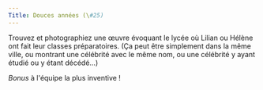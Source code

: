 ```yaml
---
Title: Douces années (\#25)
---
```


Trouvez et photographiez une œuvre évoquant le lycée où Lilian ou Hélène ont fait leur classes préparatoires. (Ça peut être simplement dans la même ville, ou montrant une célébrité avec le même nom, ou une célébrité y ayant étudié ou y étant décédé…)

*Bonus* à l'équipe la plus inventive !
